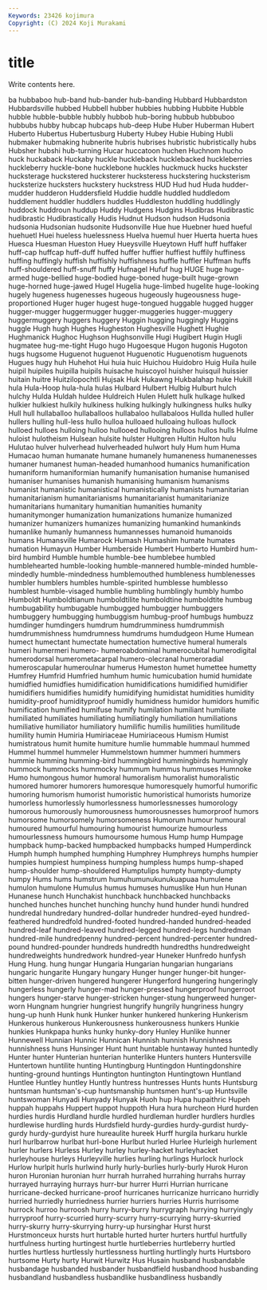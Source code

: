 ```yaml
---
Keywords: 23426 kojimura
Copyright: (C) 2024 Koji Murakami
---
```


# title

Write contents here.



ba hubbaboo hub-band hub-bander hub-banding Hubbard Hubbardston
Hubbardsville hubbed Hubbell hubber hubbies hubbing Hubbite Hubble hubble hubble-bubble
hubbly hubbob hub-boring hubbub hubbuboo hubbubs hubby hubcap hubcaps hub-deep
Hube Huber Huberman Hubert Huberto Hubertus Hubertusburg Huberty Hubey Hubie
Hubing Hubli hubmaker hubmaking hubnerite hubris hubrises hubristic hubristically hubs
Hubsher hubshi hub-turning Hucar huccatoon huchen Huchnom hucho huck huckaback
Huckaby huckle huckleback hucklebacked huckleberries huckleberry huckle-bone hucklebone huckles huckmuck
hucks huckster hucksterage huckstered hucksterer hucksteress huckstering hucksterism hucksterize hucksters
huckstery huckstress HUD Hud hud Huda hudder-mudder hudderon Huddersfield Huddie
huddle huddled huddledom huddlement huddler huddlers huddles Huddleston huddling huddlingly
huddock huddroun huddup Huddy Hudgens Hudgins Hudibras Hudibrastic hudibrastic Hudibrastically
Hudis Hudnut Hudson hudson Hudsonia hudsonia Hudsonian hudsonite Hudsonville Hue
hue Huebner hued hueful huehuetl Huei hueless huelessness Huelva huemul
huer Huerta huerta hues Huesca Huesman Hueston Huey Hueysville Hueytown
Huff huff huffaker huff-cap huffcap huff-duff huffed huffer huffier huffiest
huffily huffiness huffing huffingly huffish huffishly huffishness huffle huffler Huffman
huffs huff-shouldered huff-snuff huffy Hufnagel Hufuf hug HUGE huge huge-armed
huge-bellied huge-bodied huge-boned huge-built huge-grown huge-horned huge-jawed Hugel Hugelia huge-limbed
hugelite huge-looking hugely hugeness hugenesses hugeous hugeously hugeousness huge-proportioned Huger
huger hugest huge-tongued huggable hugged hugger hugger-mugger huggermugger hugger-muggeries hugger-muggery
huggermuggery huggers huggery Huggin hugging huggingly Huggins huggle Hugh hugh
Hughes Hugheston Hughesville Hughett Hughie Hughmanick Hughoc Hughson Hughsonville Hugi
Hugibert Hugin Hugli hugmatee hug-me-tight Hugo hugo Hugoesque Hugon hugonis
Hugoton hugs hugsome Huguenot huguenot Huguenotic Huguenotism huguenots Hugues hugy
huh Huhehot Hui huia huic Huichou Huidobro Huig Huila huile
huipil huipiles huipilla huipils huisache huiscoyol huisher huisquil huissier huitain
huitre Huitzilopochtli Hujsak Huk Hukawng Hukbalahap huke Hukill hula Hula-Hoop
hula-hula hulas Hulbard Hulbert Hulbig Hulburt hulch hulchy Hulda Huldah
huldee Huldreich Hulen Hulett hulk hulkage hulked hulkier hulkiest hulkily
hulkiness hulking hulkingly hulkingness hulks hulky Hull hull hullaballoo hullaballoos
hullabaloo hullabaloos Hullda hulled huller hullers hulling hull-less hullo hulloa
hulloaed hulloaing hulloas hullock hulloed hulloes hulloing hulloo hullooed hullooing
hulloos hullos hulls Hulme huloist hulotheism Hulsean hulsite hulster Hultgren
Hultin Hulton hulu Hulutao hulver hulverhead hulverheaded hulwort huly Hum
hum Huma Humacao human humanate humane humanely humaneness humanenesses humaner
humanest human-headed humanhood humanics humanification humaniform humaniformian humanify humanisation humanise
humanised humaniser humanises humanish humanising humanism humanisms humanist humanistic humanistical
humanistically humanists humanitarian humanitarianism humanitarianisms humanitarianist humanitarianize humanitarians humanitary humanitian
humanities humanity humanitymonger humanization humanizations humanize humanized humanizer humanizers humanizes
humanizing humankind humankinds humanlike humanly humanness humannesses humanoid humanoids humans
Humansville Humarock Humash Humashim humate humates humation Humayun Humber Humberside
Humbert Humberto Humbird hum-bird humbird Humble humble humble-bee humblebee humbled
humblehearted humble-looking humble-mannered humble-minded humble-mindedly humble-mindedness humblemouthed humbleness humblenesses humbler
humblers humbles humble-spirited humblesse humblesso humblest humble-visaged humblie humbling humblingly
humbly humbo Humboldt Humboldtianum humboldtilite humboldtine humboldtite humbug humbugability humbugable
humbugged humbugger humbuggers humbuggery humbugging humbuggism humbug-proof humbugs humbuzz humdinger
humdingers humdrum humdrumminess humdrummish humdrummishness humdrumness humdrums humdudgeon Hume Humean
humect humectant humectate humectation humective humeral humerals humeri humermeri humero-
humeroabdominal humerocubital humerodigital humerodorsal humerometacarpal humero-olecranal humeroradial humeroscapular humeroulnar humerus
Humeston humet humettee humetty Humfrey Humfrid Humfried humhum humic humicubation
humid humidate humidfied humidfies humidification humidifications humidified humidifier humidifiers humidifies
humidify humidifying humidistat humidities humidity humidity-proof humidityproof humidly humidness humidor
humidors humific humification humified humifuse humify humilation humiliant humiliate humiliated
humiliates humiliating humiliatingly humiliation humiliations humiliative humiliator humiliatory humilific humilis
humilities humilitude humility humin Humiria Humiriaceae Humiriaceous Humism Humist humistratous
humit humite humiture humlie hummable hummaul hummed Hummel hummel hummeler
Hummelstown hummer hummeri hummers hummie humming humming-bird hummingbird hummingbirds hummingly
hummock hummocks hummocky hummum hummus hummuses Humnoke Humo humongous humor
humoral humoralism humoralist humoralistic humored humorer humorers humoresque humoresquely humorful
humorific humoring humorism humorist humoristic humoristical humorists humorize humorless humorlessly
humorlessness humorlessnesses humorology humorous humorously humorousness humorousnesses humorproof humors humorsome
humorsomely humorsomeness Humorum humour humoural humoured humourful humouring humourist humourize
humourless humourlessness humours humoursome humous Hump hump Humpage humpback hump-backed
humpbacked humpbacks humped Humperdinck Humph humph humphed humphing Humphrey Humphreys
humphs humpier humpies humpiest humpiness humping humpless humps hump-shaped hump-shoulder
hump-shouldered Humptulips humpty humpty-dumpty humpy Hums hums humstrum humuhumunukunukuapuaa humulene
humulon humulone Humulus humus humuses humuslike Hun hun Hunan Hunanese
hunch Hunchakist hunchback hunchbacked hunchbacks hunched hunches hunchet hunching hunchy
hund hunder hundi hundred hundredal hundredary hundred-dollar hundreder hundred-eyed hundred-feathered
hundredfold hundred-footed hundred-handed hundred-headed hundred-leaf hundred-leaved hundred-legged hundred-legs hundredman hundred-mile
hundredpenny hundred-percent hundred-percenter hundred-pound hundred-pounder hundreds hundredth hundredths hundredweight hundredweights
hundredwork hundred-year Huneker Hunfredo hunfysh Hung Hung. hung hungar Hungaria
Hungarian hungarian hungarians hungaric hungarite Hungary hungary Hunger hunger hunger-bit
hunger-bitten hunger-driven hungered hungerer Hungerford hungering hungeringly hungerless hungerly hunger-mad
hunger-pressed hungerproof hungerroot hungers hunger-starve hunger-stricken hunger-stung hungerweed hunger-worn Hungnam
hungrier hungriest hungrify hungrily hungriness hungry hung-up hunh Hunk hunk
Hunker hunker hunkered hunkering Hunkerism Hunkerous hunkerous Hunkerousness hunkerousness hunkers
Hunkie hunkies Hunkpapa hunks hunky hunky-dory Hunley Hunlike hunner Hunnewell
Hunnian Hunnic Hunnican Hunnish hunnish Hunnishness hunnishness huns Hunsinger Hunt
hunt huntable huntaway hunted huntedly Hunter hunter Hunterian hunterian hunterlike
Hunters hunters Huntersville Huntertown huntilite hunting Huntingburg Huntingdon Huntingdonshire hunting-ground
huntings Huntington huntington Huntingtown Huntland Huntlee Huntley huntley Huntly huntress
huntresses Hunts hunts Huntsburg huntsman huntsman's-cup huntsmanship huntsmen hunt's-up Huntsville
huntswoman Hunyadi Hunyady Hunyak Huoh hup Hupa hupaithric Hupeh huppah
huppahs Huppert huppot huppoth Hura hura hurcheon Hurd hurden hurdies
hurdis Hurdland hurdle hurdled hurdleman hurdler hurdlers hurdles hurdlewise hurdling
hurds Hurdsfield hurdy-gurdies hurdy-gurdist hurdy-gurdy hurdy-gurdyist hure hureaulite hureek Hurff
hurgila hurkaru hurkle hurl hurlbarrow hurlbat hurl-bone Hurlbut hurled Hurlee
Hurleigh hurlement hurler hurlers Hurless Hurley hurley hurley-hacket hurleyhacket hurleyhouse
hurleys Hurleyville hurlies hurling hurlings Hurlock hurlock Hurlow hurlpit hurls
hurlwind hurly hurly-burlies hurly-burly Hurok Huron huron Huronian huronian hurr
hurrah hurrahed hurrahing hurrahs hurray hurrayed hurraying hurrays hurr-bur hurrer
Hurri Hurrian hurricane hurricane-decked hurricane-proof hurricanes hurricanize hurricano hurridly hurried
hurriedly hurriedness hurrier hurriers hurries Hurris hurrisome hurrock hurroo hurroosh
hurry hurry-burry hurrygraph hurrying hurryingly hurryproof hurry-scurried hurry-scurry hurry-scurrying hurry-skurried
hurry-skurry hurry-skurrying hurry-up hursinghar Hurst hurst Hurstmonceux hursts hurt hurtable
hurted hurter hurters hurtful hurtfully hurtfulness hurting hurtingest hurtle hurtleberries
hurtleberry hurtled hurtles hurtless hurtlessly hurtlessness hurtling hurtlingly hurts Hurtsboro
hurtsome Hurty hurty Hurwit Hurwitz Hus Husain husband husbandable husbandage
husbanded husbander husbandfield husbandhood husbanding husbandland husbandless husbandlike husbandliness husbandly
